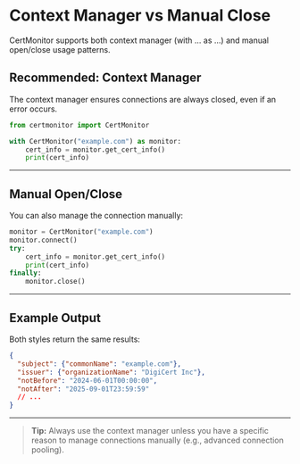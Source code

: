 # Context Manager vs Manual Close

CertMonitor supports both context manager (with ... as ...) and manual open/close usage patterns.

## Recommended: Context Manager

The context manager ensures connections are always closed, even if an error occurs.

```python
from certmonitor import CertMonitor

with CertMonitor("example.com") as monitor:
    cert_info = monitor.get_cert_info()
    print(cert_info)
```

---

## Manual Open/Close

You can also manage the connection manually:

```python
monitor = CertMonitor("example.com")
monitor.connect()
try:
    cert_info = monitor.get_cert_info()
    print(cert_info)
finally:
    monitor.close()
```

---

## Example Output

Both styles return the same results:

```json
{
  "subject": {"commonName": "example.com"},
  "issuer": {"organizationName": "DigiCert Inc"},
  "notBefore": "2024-06-01T00:00:00",
  "notAfter": "2025-09-01T23:59:59"
  // ...
}
```

---

> **Tip:** Always use the context manager unless you have a specific reason to manage connections manually (e.g., advanced connection pooling).
